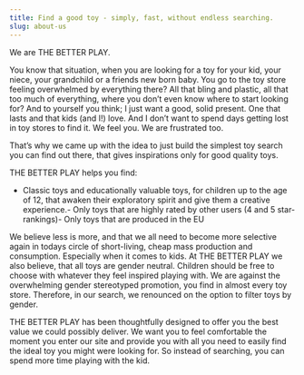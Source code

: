```yaml
---
title: Find a good toy - simply, fast, without endless searching.
slug: about-us
---
```


We are THE BETTER PLAY.

You know that situation, when you are looking for a toy for your kid, your niece, your grandchild or a friends new born baby. You go to the toy store feeling overwhelmed by everything there? All that bling and plastic, all that too much of everything, where you don’t even know where to start looking for? And to yourself you think; I just want a good, solid present. One that lasts and that kids (and I!) love. And I don’t want to spend days getting lost in toy stores to find it. We feel you. We are frustrated too.

That’s why we came up with the idea to just build the simplest toy search you can find out there, that gives inspirations only for good quality toys.

THE BETTER PLAY helps you find:

- Classic toys and educationally valuable toys, for children up to the age of 12, that awaken their exploratory spirit and give them a creative experience.- Only toys that are highly rated by other users (4 and 5 star-rankings)- Only toys that are produced in the EU

We believe less is more, and that we all need to become more selective again in todays circle of short-living, cheap mass production and consumption. Especially when it comes to kids. At THE BETTER PLAY we also believe, that all toys are gender neutral. Children should be free to choose with whatever they feel inspired playing with. We are against the overwhelming gender stereotyped promotion, you find in almost every toy store. Therefore, in our search, we renounced on the option to filter toys by gender.

THE BETTER PLAY has been thoughtfully designed to offer you the best value we could possibly deliver. We want you to feel comfortable the moment you enter our site and provide you with all you need to easily find the ideal toy you might were looking for. So instead of searching, you can spend more time playing with the kid.
